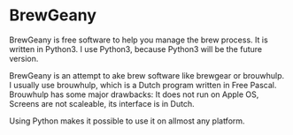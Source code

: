 # BrewGeany
BrewGeany is free software to help you manage the brew process. It is written in Python3. I use Python3, because Python3 will be the future version.

BrewGeany is an attempt to ake brew software like brewgear or brouwhulp. I usually use brouwhulp, which is a Dutch program written in Free Pascal. Brouwhulp has some major drawbacks: It does not run on Apple OS, Screens are not scaleable, its interface is in Dutch.

Using Python makes it possible to use it on allmost any platform.

